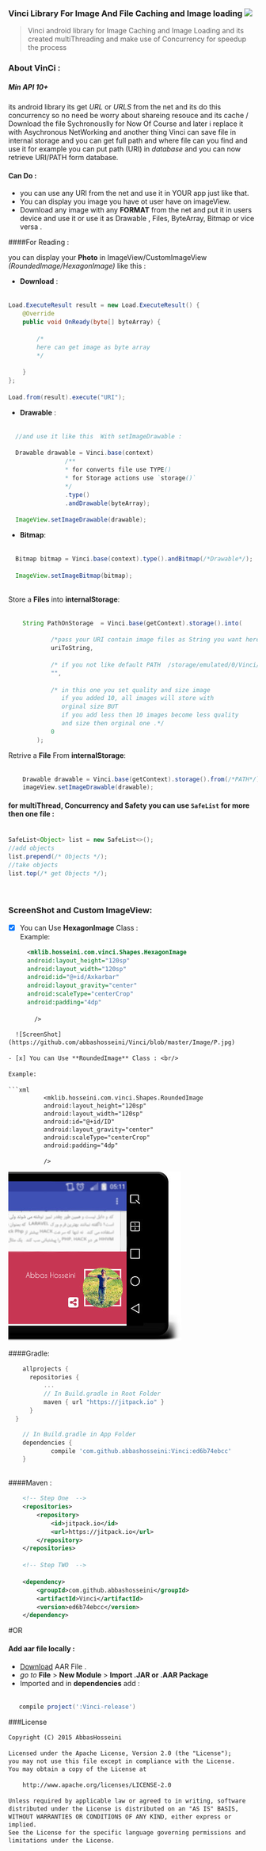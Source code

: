 ### Vinci Library For Image And File Caching and Image loading [![](https://jitpack.io/v/abbashosseini/Vinci.svg)](https://jitpack.io/#abbashosseini/Vinci)

>Vinci android library for Image Caching and Image Loading and its created multiThreading and make use of Concurrency for speedup the process

### About VinCi :

##### Min API 10+

its android library its get _URL_ or _URLS_ from the net and its do this concurrency so no need be worry about shareing resouce and its cache / Download the file Sychronouslly for Now Of Course and later i replace it with Asychronous NetWorking and another thing Vinci can save file in internal storage and you can get full path and where file can you find and use it for example you can put path (URI) in _database_ and you can now retrieve URI/PATH form database.

#### Can Do :

* you can use any URl from the net and use it in YOUR app just like that.
* You can display you image you have ot user have on imageView.
* Download any image with any **FORMAT** from  the net and put it in users device and use it or use it as Drawable , Files, ByteArray, Bitmap or vice versa .


####For Reading :

you can display your **Photo** in ImageView/CustomImageView _(RoundedImage/HexagonImage)_ like this :

* **Download** :

```java

Load.ExecuteResult result = new Load.ExecuteResult() {
	@Override
	public void OnReady(byte[] byteArray) {
	
	    /*
	    here can get image as byte array 
	    */
	
	}
};

Load.from(result).execute("URI");

```

* **Drawable** :
```java

  //and use it like this  With setImageDrawable :
  
  Drawable drawable = Vinci.base(context) 
	  			/** 
				* for converts file use TYPE() 
				* for Storage actions use `storage()`
				*/
	  			.type()
	  			.andDrawable(byteArray);
  			
  ImageView.setImageDrawable(drawable);
```

* **Bitmap**:

```java
  
  Bitmap bitmap = Vinci.base(context).type().andBitmap(/*Drawable*/);
  
  ImageView.setImageBitmap(bitmap);
  
```



Store a **Files**  into **internalStorage**:

```java

  	String PathOnStorage  = Vinci.base(getContext).storage().into(
  	
  			/*pass your URI contain image files as String you want here With extension*/
  			uriToString, 
  			
  			/* if you not like default PATH  /storage/emulated/0/Vinci/Pictures  change it here*/
  			"", 
  			
  			/* in this one you set quality and size image 
  			   if you added 10, all images will store with 
  			   orginal size BUT
  			   if you add less then 10 images become less quality
  			   and size then orginal one .*/
  			0
  		);

```

Retrive a **File** From **internalStorage**:
```java

  	Drawable drawable = Vinci.base(getContext).storage().from(/*PATH*/);
  	imageView.setImageDrawable(drawable);

```

#### for multiThread, Concurrency and Safety you can use `SafeList` for more then one file :

```java

SafeList<Object> list = new SafeList<>();
//add objects
list.prepend(/* Objects */);
//take objects
list.top(/* get Objects */);

	

```


### ScreenShot and Custom ImageView:

- [x] You can Use **HexagonImage** Class : <br/>
Example:
  ```xml
    <mklib.hosseini.com.vinci.Shapes.HexagonImage
    android:layout_height="120sp"
    android:layout_width="120sp"
    android:id="@+id/Axkarbar"
    android:layout_gravity="center"
    android:scaleType="centerCrop"
    android:padding="4dp"
  
      />
```
  ![ScreenShot](https://github.com/abbashosseini/Vinci/blob/master/Image/P.jpg)

- [x] You can Use **RoundedImage** Class : <br/>

Example:
	
```xml
	      <mklib.hosseini.com.vinci.Shapes.RoundedImage
	      android:layout_height="120sp"
	      android:layout_width="120sp"
	      android:id="@+id/ID"
	      android:layout_gravity="center"
	      android:scaleType="centerCrop"
	      android:padding="4dp"
	      
	      />
```

![ScreenShot](https://github.com/abbashosseini/Vinci/blob/master/Image/L.jpg)
  
  
####Gradle:
  
  
  
  
  ```gradle
	  allprojects {
		repositories {
			...
			// In Build.gradle in Root Folder
			maven { url "https://jitpack.io" }
		}
	}
```
```gradle	
	// In Build.gradle in App Folder
	dependencies {
	        compile 'com.github.abbashosseini:Vinci:ed6b74ebcc'
	}
  
  ````
  
####Maven :

```xml
	<!-- Step One  -->
	<repositories>
		<repository>
		    <id>jitpack.io</id>
		    <url>https://jitpack.io</url>
		</repository>
	</repositories>
	
	<!-- Step TWO  -->
	
	<dependency>
	    <groupId>com.github.abbashosseini</groupId>
	    <artifactId>Vinci</artifactId>
	    <version>ed6b74ebcc</version>
	</dependency>

```

#OR

#### Add **aar** file locally  :

- [Download](https://github.com/abbashosseini/Vinci/blob/master/Vinci.aar?raw=true) AAR File .
- _go to_ **File** > **New Module** > **Import .JAR or .AAR Package**
- Imported and in **dependencies** add :


 ```gradle	
 
	compile project(':Vinci-release')		

``` 

###License

	Copyright (C) 2015 AbbasHosseini
	
	Licensed under the Apache License, Version 2.0 (the "License");
	you may not use this file except in compliance with the License.
	You may obtain a copy of the License at
	
	    http://www.apache.org/licenses/LICENSE-2.0
	
	Unless required by applicable law or agreed to in writing, software
	distributed under the License is distributed on an "AS IS" BASIS,
	WITHOUT WARRANTIES OR CONDITIONS OF ANY KIND, either express or implied.
	See the License for the specific language governing permissions and
	limitations under the License.
